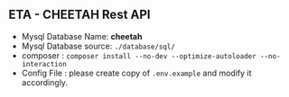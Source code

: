 ## ETA - CHEETAH Rest API


* Mysql Database Name: **cheetah**
* Mysql Database source: `./database/sql/`
* composer : `composer install --no-dev --optimize-autoloader --no-interaction`
* Config File : please create copy of `.env.example` and modify it accordingly.